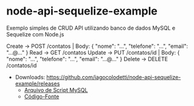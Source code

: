# node-api-sequelize-example

Exemplo simples de CRUD API utilizando banco de dados MySQL e Sequelize com Node.js

Create -> POST /contatos | Body: { "nome": "...", "telefone": "...", "email": "...@..." }
Read -> GET /contatos
Update -> PUT /contatos/id | Body: { "nome": "...", "telefone": "...", "email": "...@..." }
Delete -> DELETE /contatos/id

* Downloads: https://github.com/iagocolodetti/node-api-sequelize-example/releases
   * [Arquivo de Script MySQL](https://github.com/iagocolodetti/node-api-sequelize-example/releases/download/v1.0/contatodb.sql "contatodb.sql")
   * [Código-Fonte](https://github.com/iagocolodetti/node-api-sequelize-example/archive/v1.0.zip "v1.0.zip")